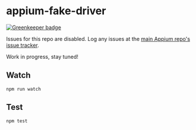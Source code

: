 appium-fake-driver
===================

[![Greenkeeper badge](https://badges.greenkeeper.io/appium/appium-fake-driver.svg)](https://greenkeeper.io/)

Issues for this repo are disabled. Log any issues at the [main Appium repo's issue tracker](https://github.com/appium/appium/issues).

Work in progress, stay tuned!

## Watch

```
npm run watch
```

## Test

```
npm test
```
